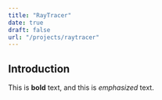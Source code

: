 ```yaml
---
title: "RayTracer"
date: true
draft: false
url: "/projects/raytracer"
---
```


## Introduction

This is **bold** text, and this is *emphasized* text.
